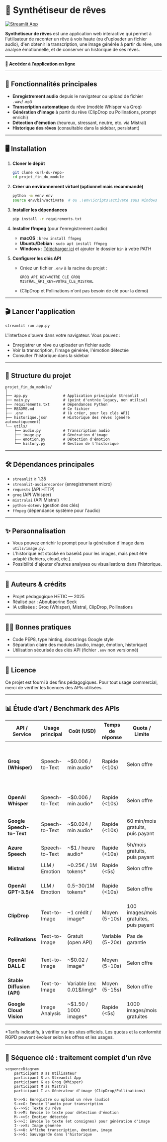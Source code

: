 # 🌙 Synthétiseur de rêves

[![Streamlit App](https://static.streamlit.io/badges/streamlit_badge_black_white.svg)](https://synthreve.streamlit.app/)

**Synthétiseur de rêves** est une application web interactive qui permet à l'utilisateur de raconter un rêve à voix haute (ou d'uploader un fichier audio), d'en obtenir la transcription, une image générée à partir du rêve, une analyse émotionnelle, et de conserver un historique de ses rêves.

---

**🔗 [Accéder à l’application en ligne](https://synthreve.streamlit.app/)**

---

## 🚀 Fonctionnalités principales

- **Enregistrement audio** depuis le navigateur ou upload de fichier `.wav`/`.mp3`
- **Transcription automatique** du rêve (modèle Whisper via Groq)
- **Génération d'image** à partir du rêve (ClipDrop ou Pollinations, prompt enrichi)
- **Détection d'émotion** (heureux, stressant, neutre, etc. via Mistral)
- **Historique des rêves** (consultable dans la sidebar, persistant)

---

## 🖥️ Installation

1. **Cloner le dépôt**
   ```bash
   git clone <url-du-repo>
   cd projet_fin_du_module
   ```

2. **Créer un environnement virtuel (optionnel mais recommandé)**
   ```bash
   python -m venv env
   source env/bin/activate  # ou .\env\Scripts\activate sous Windows
   ```

3. **Installer les dépendances**
   ```bash
   pip install -r requirements.txt
   ```

4. **Installer ffmpeg** (pour l'enregistrement audio)
   - **macOS** : `brew install ffmpeg`
   - **Ubuntu/Debian** : `sudo apt install ffmpeg`
   - **Windows** : [Télécharger ici](https://ffmpeg.org/download.html) et ajouter le dossier `bin` à votre PATH

5. **Configurer les clés API**
   - Créez un fichier `.env` à la racine du projet :
     ```env
     GROQ_API_KEY=VOTRE_CLE_GROQ
     MISTRAL_API_KEY=VOTRE_CLE_MISTRAL
     ```
   - (ClipDrop et Pollinations n'ont pas besoin de clé pour la démo)

---

## 🎬 Lancer l'application

```bash
streamlit run app.py
```

L'interface s'ouvre dans votre navigateur. Vous pouvez :
- Enregistrer un rêve ou uploader un fichier audio
- Voir la transcription, l'image générée, l'émotion détectée
- Consulter l'historique dans la sidebar

---

## 📁 Structure du projet

```
projet_fin_du_module/
│
├── app.py                # Application principale Streamlit
├── main.py               # (point d'entrée legacy, non utilisé)
├── requirements.txt      # Dépendances Python
├── README.md             # Ce fichier
├── .env                  # (à créer, pour les clés API)
├── historique.json       # Historique des rêves (généré automatiquement)
└── utils/
    ├── audio.py          # Transcription audio
    ├── image.py          # Génération d'image
    ├── emotion.py        # Détection d'émotion
    └── history.py        # Gestion de l'historique
```

---

## 🛠️ Dépendances principales
- `streamlit` ≥ 1.35
- `streamlit-audiorecorder` (enregistrement micro)
- `requests` (API HTTP)
- `groq` (API Whisper)
- `mistralai` (API Mistral)
- `python-dotenv` (gestion des clés)
- `ffmpeg` (dépendance système pour l'audio)

---

## ✨ Personnalisation
- Vous pouvez enrichir le prompt pour la génération d'image dans `utils/image.py`.
- L'historique est stocké en base64 pour les images, mais peut être adapté (fichiers, cloud, etc.).
- Possibilité d'ajouter d'autres analyses ou visualisations dans l'historique.

---

## 📣 Auteurs & crédits
- Projet pédagogique HETIC — 2025
- Réalisé par : Aboubacrine Seck
- IA utilisées : Groq (Whisper), Mistral, ClipDrop, Pollinations

---

## 🧑‍💻 Bonnes pratiques
- Code PEP8, type hinting, docstrings Google style
- Séparation claire des modules (audio, image, émotion, historique)
- Utilisation sécurisée des clés API (fichier `.env` non versionné)

---

## 📝 Licence
Ce projet est fourni à des fins pédagogiques. Pour tout usage commercial, merci de vérifier les licences des APIs utilisées.

---

## 📊 Étude d’art / Benchmark des APIs

| API / Service                | Usage principal         | Coût (USD)                | Temps de réponse | Quota / Limite | RGPD / Données |
|------------------------------|------------------------|---------------------------|------------------|---------------|---------------|
| **Groq (Whisper)**           | Speech-to-Text         | ~$0.006 / min audio*      | Rapide (<10s)    | Selon offre   | Données traitées sur serveurs US, pas d’hébergement en Europe, pas RGPD natif |
| **OpenAI Whisper**           | Speech-to-Text         | ~$0.006 / min audio*      | Rapide (<10s)    | Selon offre   | Données traitées sur serveurs US, pas RGPD natif |
| **Google Speech-to-Text**    | Speech-to-Text         | ~$0.024 / min audio*      | Rapide (<10s)    | 60 min/mois gratuits, puis payant | Données traitées sur serveurs US, RGPD partiel |
| **Azure Speech**             | Speech-to-Text         | ~$1 / heure audio*        | Rapide (<10s)    | 5h/mois gratuits, puis payant | Serveurs UE possibles, RGPD possible |
| **Mistral**                  | LLM / Emotion          | ~0.25€ / 1M tokens*       | Rapide (<5s)     | Selon offre   | Serveurs EU, RGPD friendly |
| **OpenAI GPT-3.5/4**         | LLM / Emotion          | 0.5$-30$/1M tokens*       | Rapide (<10s)    | Selon offre   | Données traitées sur serveurs US, pas RGPD natif |
| **ClipDrop**                 | Text-to-Image          | ~1 crédit / image*        | Moyen (5-10s)    | 100 images/mois gratuites, puis payant | Données traitées hors UE, pas RGPD natif |
| **Pollinations**             | Text-to-Image          | Gratuit (open API)        | Variable (5-20s) | Pas de garantie | Données publiques, pas RGPD |
| **OpenAI DALL·E**            | Text-to-Image          | ~$0.02 / image*           | Moyen (5-10s)    | Selon offre   | Données traitées sur serveurs US, pas RGPD natif |
| **Stable Diffusion (API)**   | Text-to-Image          | Variable (ex: 0.01$/img)* | Moyen (5-15s)    | Selon offre   | Selon hébergeur, RGPD variable |
| **Google Cloud Vision**      | Image Analysis         | ~$1.50 / 1000 images*     | Rapide (<5s)     | 1000 images/mois gratuites | Données traitées sur serveurs US, RGPD partiel |

*Tarifs indicatifs, à vérifier sur les sites officiels. Les quotas et la conformité RGPD peuvent évoluer selon les offres et les usages.

---

## 🔄 Séquence clé : traitement complet d'un rêve

```mermaid
sequenceDiagram
    participant U as Utilisateur
    participant S as Streamlit App
    participant G as Groq (Whisper)
    participant M as Mistral
    participant I as Générateur d'image (ClipDrop/Pollinations)

    U->>S: Enregistre ou upload un rêve (audio)
    S->>G: Envoie l'audio pour transcription
    G-->>S: Texte du rêve
    S->>M: Envoie le texte pour détection d'émotion
    M-->>S: Émotion détectée
    S->>I: Envoie le texte (et consignes) pour génération d'image
    I-->>S: Image générée
    S->>U: Affiche transcription, émotion, image
    S->>S: Sauvegarde dans l'historique
``` 